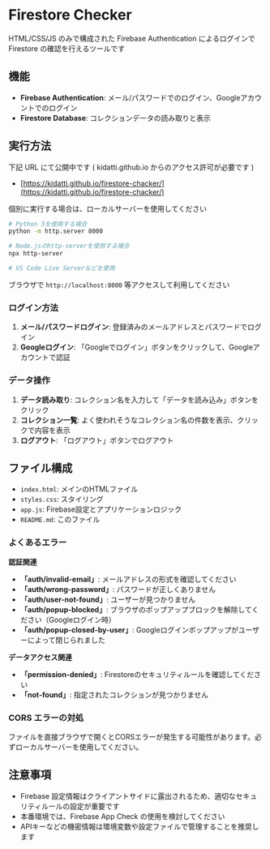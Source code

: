 # Firestore Checker

HTML/CSS/JS のみで構成された Firebase Authentication によるログインで Firestore の確認を行えるツールです

## 機能

- **Firebase Authentication**: メール/パスワードでのログイン、Googleアカウントでのログイン
- **Firestore Database**: コレクションデータの読み取りと表示

## 実行方法

下記 URL にて公開中です ( kidatti.github.io からのアクセス許可が必要です )
- [https://kidatti.github.io/firestore-chacker/](https://kidatti.github.io/firestore-chacker/)

個別に実行する場合は、ローカルサーバーを使用してください

```bash
# Python 3を使用する場合
python -m http.server 8000

# Node.jsのhttp-serverを使用する場合
npx http-server

# VS Code Live Serverなどを使用
```

ブラウザで `http://localhost:8000` 等アクセスして利用してください

### ログイン方法
1. **メール/パスワードログイン**: 登録済みのメールアドレスとパスワードでログイン
2. **Googleログイン**: 「Googleでログイン」ボタンをクリックして、Googleアカウントで認証

### データ操作
1. **データ読み取り**: コレクション名を入力して「データを読み込み」ボタンをクリック
2. **コレクション一覧**: よく使われそうなコレクション名の件数を表示、クリックで内容を表示
3. **ログアウト**: 「ログアウト」ボタンでログアウト

## ファイル構成

- `index.html`: メインのHTMLファイル
- `styles.css`: スタイリング
- `app.js`: Firebase設定とアプリケーションロジック
- `README.md`: このファイル

### よくあるエラー

**認証関連**
- **「auth/invalid-email」**: メールアドレスの形式を確認してください
- **「auth/wrong-password」**: パスワードが正しくありません
- **「auth/user-not-found」**: ユーザーが見つかりません
- **「auth/popup-blocked」**: ブラウザのポップアップブロックを解除してください（Googleログイン時）
- **「auth/popup-closed-by-user」**: Googleログインポップアップがユーザーによって閉じられました

**データアクセス関連**
- **「permission-denied」**: Firestoreのセキュリティルールを確認してください
- **「not-found」**: 指定されたコレクションが見つかりません

### CORS エラーの対処

ファイルを直接ブラウザで開くとCORSエラーが発生する可能性があります。必ずローカルサーバーを使用してください。

## 注意事項

- Firebase 設定情報はクライアントサイドに露出されるため、適切なセキュリティルールの設定が重要です
- 本番環境では、Firebase App Check の使用を検討してください
- APIキーなどの機密情報は環境変数や設定ファイルで管理することを推奨します
